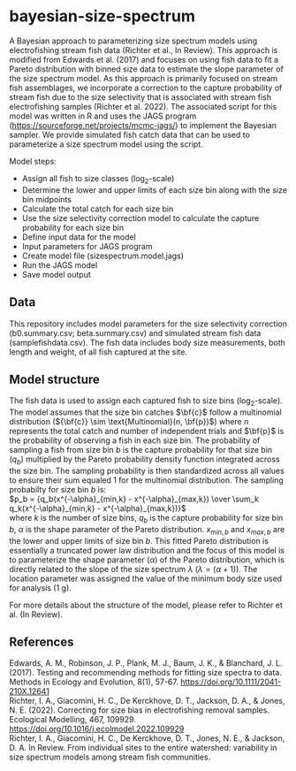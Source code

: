 # bayesian-size-spectrum
A Bayesian approach to parameterizing size spectrum models using electrofishing stream fish data (Richter et al., In Review). This approach is modified from Edwards et al. (2017) and focuses on using fish data to fit a Pareto distribution with binned size data to estimate the slope parameter of the size spectrum model. As this approach is primarily focused on stream fish assemblages, we incorporate a correction to the capture probability of stream fish due to the size selectivity that is associated with stream fish electrofishing samples (Richter et al. 2022). The associated script for this model was written in R and uses the JAGS program (https://sourceforge.net/projects/mcmc-jags/) to implement the Bayesian sampler. We provide simulated fish catch data that can be used to parameterize a size spectrum model using the script.  

Model steps:
- Assign all fish to size classes (log<sub>2</sub>-scale)
- Determine the lower and upper limits of each size bin along with the size bin midpoints
- Calculate the total catch for each size bin
- Use the size selectivity correction model to calculate the capture probability for each size bin
- Define input data for the model
- Input parameters for JAGS program
- Create model file (sizespectrum.model.jags)
- Run the JAGS model
- Save model output

## Data
This repository includes model parameters for the size selectivity correction (b0.summary.csv; beta.summary.csv) and simulated stream fish data (samplefishdata.csv). The fish data includes body size measurements, both length and weight, of all fish captured at the site.  

## Model structure
The fish data is used to assign each captured fish to size bins (log<sub>2</sub>-scale). The model assumes that the size bin catches $\bf{c}$ follow a multinomial distribution ($`{\bf{c}} \sim \text{Multinomial}(n, \bf{p})`$) where $n$ represents the total catch and number of independent trials and $\bf{p}$ is the probability of observing a fish in each size bin. The probability of sampling a fish from size bin $b$ is the capture probability for that size bin ($q_{b}$) multiplied by the Pareto probability density function integrated across the size bin. The sampling probability is then standardized across all values to ensure their sum equaled 1 for the multinomial distribution. The sampling probabilty for size bin $b$ is:   
$`p_b = {q_b(x^{-\alpha}_{min,k} - x^{-\alpha}_{max,k}) \over \sum_k q_k(x^{-\alpha}_{min,k} - x^{-\alpha}_{max,k})}`$  
where $k$ is the number of size bins, $q_b$ is the capture probability for size bin $b$, $\alpha$ is the shape parameter of the Pareto distribution. $x_{min,b}$ and $x_{max,b}$ are the lower and upper limits of size bin $b$.
This fitted Pareto distribution is essentially a truncated power law distribution and the focus of this model is to parameterize the shape parameter ($\alpha$) of the Pareto distribution, which is directly related to the slope of the size spectrum $\lambda$ ($\lambda = {(\alpha + 1)}$). The location parameter was assigned the value of the minimum body size used for analysis (1 g).  

For more details about the structure of the model, please refer to Richter et al. (In Review).  

## References
Edwards, A. M., Robinson, J. P., Plank, M. J., Baum, J. K., & Blanchard, J. L. (2017). Testing and recommending methods for fitting size spectra to data. Methods in Ecology and Evolution, 8(1), 57-67. https://doi.org/10.1111/2041-210X.12641  
Richter, I. A., Giacomini, H. C., De Kerckhove, D. T., Jackson, D. A., & Jones, N. E. (2022). Correcting for size bias in electrofishing removal samples. Ecological Modelling, 467, 109929. https://doi.org/10.1016/j.ecolmodel.2022.109929  
Richter, I. A., Giacomini, H. C., De Kerckhove, D. T., Jones, N. E., & Jackson, D. A. In Review. From individual sites to the entire watershed: variability in size spectrum models among stream fish communities.
